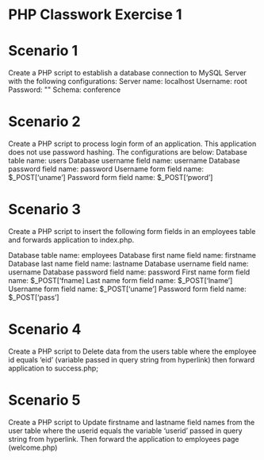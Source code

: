 # PHP Classwork Exercise 1

# Scenario 1

Create a PHP script to establish a database connection to MySQL Server with the following configurations:
Server name: localhost
Username: root
Password: ""
Schema: conference

# Scenario 2

Create a PHP script to process login form of an application. This application does not use password hashing. The configurations are below:
Database table name: users
Database username field name: username
Database password field name: password
Username form field name: $_POST[‘uname’]
Password form field name: $_POST[‘pword’]


# Scenario 3
Create a PHP script to insert the following form fields in an employees table and forwards application to index.php.

Database table name: employees
Database first name field name: firstname
Database last name field name: lastname
Database username field name: username
Database password field name: password
First name form field name: $_POST[‘fname]
Last name form field name: $_POST[‘lname’]
Username form field name: $_POST[‘uname’]
Password form field name: $_POST[‘pass’]

# Scenario 4
Create a PHP script to Delete data from the users table where the employee id equals ‘eid’ (variable passed in query string from hyperlink) then forward application to success.php;


# Scenario 5
Create a PHP script to Update firstname and lastname field names from the user table where the userid equals the variable ‘userid’ passed in query string from hyperlink. Then forward the application to employees page (welcome.php)

